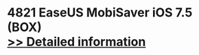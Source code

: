 # 4821 EaseUS MobiSaver iOS 7.5 (BOX)<br />[>> Detailed information](https://secure.element5.com/esales/product.html?productid=300910567&affiliateid=200057808)